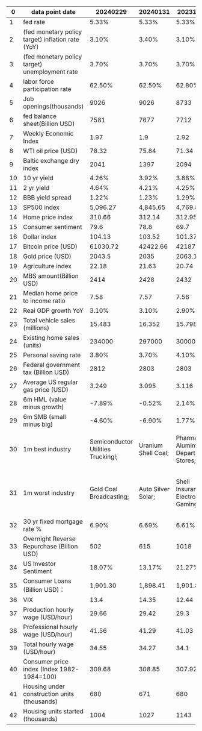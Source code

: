 | 0  | data point date                                   | 20240229                           | 20240131            | 20231229                           | 20231130                     | 20231031                   | 20230929             | 20230831                            | 20230731                                   | 20230630                       | 20230531                           | 20230428                                            | 20230331                        | 20230228                  | 20230131                 | 20221231                      | 20221130                       | 20221031                       | 20220930               | 20220831                       | 20220729                 | 20220630                           | 20220531                                     | 20220429                                           |
|----|---------------------------------------------------|------------------------------------|---------------------|------------------------------------|------------------------------|----------------------------|----------------------|-------------------------------------|--------------------------------------------|--------------------------------|------------------------------------|-----------------------------------------------------|---------------------------------|---------------------------|--------------------------|-------------------------------|--------------------------------|--------------------------------|------------------------|--------------------------------|--------------------------|------------------------------------|----------------------------------------------|----------------------------------------------------|
| 1  | fed rate                                          | 5.33%                              | 5.33%               | 5.33%                              | 5.33%                        | 5.33%                      | 5.33%                | 5.12%                               | 5.08%                                      | 5.06%                          | 4.83%                              | 4.65%                                               | 4.57%                           | 4.33%                     | 4.10%                    | 3.78%                         | 3.08%                          | 2.56%                          | 2.33%                  | 2.33%                          | 1.21%                    | 0.77%                              | 0.33%                                        | 0.20%                                              |
| 2  | (fed monetary policy target) inflation rate (YoY) | 3.10%                              | 3.40%               | 3.10%                              | 3.20%                        | 3.70%                      | 3.70%                | 3.20%                               | 3.00%                                      | 4.00%                          | 4.90%                              | 5.00%                                               | 6.00%                           | 6.40%                     | 6.50%                    | 7.10%                         | 7.70%                          | 8.20%                          | 8.30%                  | 8.50%                          | 9.10%                    | 8.60%                              | 8.30%                                        | 8.50%                                              |
| 3  | (fed monetary policy target) unemployment rate    | 3.70%                              | 3.70%               | 3.70%                              | 3.90%                        | 3.80%                      | 3.80%                | 3.50%                               | 3.60%                                      | 3.70%                          | 3.40%                              | 3.50%                                               | 3.60%                           | 3.40%                     | 3.50%                    | 3.70%                         | 3.70%                          | 3.50%                          | 3.70%                  | 3.50%                          | 3.60%                    | 3.60%                              | 3.60%                                        | 3.60%                                              |
| 4  | labor force participation rate                    | 62.50%                             | 62.50%              | 62.80%                             | 62.70%                       | 62.80%                     | 62.80%               | 62.60%                              | 62.60%                                     | 62.60%                         | 62.60%                             | 62.60%                                              | 62.50%                          | 62.40%                    | 62.30%                   | 62.10%                        | 62.20%                         | 62.30%                         | 62.40%                 | 62.10%                         | 62.20%                   | 62.30%                             | 62.20%                                       | 62.20%                                             |
| 5  | Job openings(thousands)                           | 9026                               | 9026                | 8733                               | 9553                         | 9610                       | 8827                 | 8827                                | 9824                                       | 10103                          | 10103                              | 9931                                                | 10824                           | 11012                     | 10458                    | 10334                         | 10334                          | 10053                          | 11239                  | 11239                          | 11254                    | 11400                              | 11400                                        | 11855                                              |
| 6  | fed balance sheet(Billion USD)                    | 7581                               | 7677                | 7712                               | 7810                         | 7907                       | 8002                 | 8139                                | 8243                                       | 8340                           | 8436                               | 8562                                                | 8705                            | 8382                      | 8470                     | 8551                          | 8621                           | 8723                           | 8795                   | 8851                           | 8890                     | 8913                               | 8914                                         | 8939                                               |
| 7  | Weekly Economic Index                             | 1.97                               | 1.9                 | 2.92                               | 2.12                         | 2.36                       | 1.86                 | 1.94                                | 1.17                                       | 1.32                           | 1.17                               | 1.13                                                | 1.47                            | 1.16                      | 0.71                     | 1.42                          | 1.58                           | 2.17                           | 2.68                   | 2.85                           | 3.1                      | 2.62                               | 3.52                                         | 4.31                                               |
| 8  | WTI oil price (USD)                               | 78.32                              | 75.84               | 71.34                              | 75.64                        | 81.28                      | 90.97                | 83.56                               | 81.84                                      | 70.53                          | 67.84                              | 76.77                                               | 75.7                            | 76.86                     | 79.05                    | 80.51                         | 80.41                          | 86.07                          | 79.7                   | 88.99                          | 98.1                     | 106.01                             | 115.15                                       | 104.06                                             |
| 9  | Baltic exchange dry index                         | 2041                               | 1397                | 2094                               | 2937                         | 1502                       | 1716                 | 1094                                | 1110                                       | 1112                           | 1123                               | 1581                                                | 1389                            | 935                       | 681                      | 1515                          | 1355                           | 1534                           | 1757                   | 1017                           | 1895                     | 2186                               | 2571                                         | 2409                                               |
| 10 | 10 yr yield                                       | 4.26%                              | 3.92%               | 3.88%                              | 4.35%                        | 4.90%                      | 4.58%                | 4.10%                               | 3.96%                                      | 3.83%                          | 3.63%                              | 3.43%                                               | 3.47%                           | 3.93%                     | 3.51%                    | 3.80%                         | 3.62%                          | 4.07%                          | 3.83%                  | 3.17%                          | 2.66%                    | 3.01%                              | 2.85%                                        | 2.93%                                              |
| 11 | 2 yr yield                                        | 4.64%                              | 4.21%               | 4.25%                              | 4.70%                        | 5.08%                      | 5.05%                | 4.85%                               | 4.87%                                      | 4.89%                          | 4.40%                              | 4.02%                                               | 4.03%                           | 4.82%                     | 4.22%                    | 4.42%                         | 4.39%                          | 4.48%                          | 4.27%                  | 3.48%                          | 2.90%                    | 2.96%                              | 2.55%                                        | 2.72%                                              |
| 12 | BBB yield spread                                  | 1.22%                              | 1.23%               | 1.29%                              | 1.38%                        | 1.62%                      | 1.51%                | 1.51%                               | 1.48%                                      | 1.62%                          | 1.74%                              | 1.71%                                               | 1.80%                           | 1.59%                     | 1.55%                    | 1.71%                         | 1.76%                          | 2.03%                          | 2.07%                  | 1.82%                          | 1.94%                    | 1.97%                              | 1.76%                                        | 1.71%                                              |
| 13 | SP500 index                                       | 5,096.27                           | 4,845.65            | 4,769.83                           | 4,567.80                     | 4,193.80                   | 4,288.12             | 4,507.66                            | 4,588.96                                   | 4450.38                        | 4179.83                            | 4168.48                                             | 4109.31                         | 3970.15                   | 4076.6                   | 3839.5                        | 4081.11                        | 3871.98                        | 3585.62                | 3955                           | 4130.29                  | 3785.38                            | 4132.15                                      | 4131.93                                            |
| 14 | Home price index                                  | 310.66                             | 312.14              | 312.95                             | 312.31                       | 311.5                      | 310.15               | 308.25                              | 305.146                                    | 301.04                         | 297.08                             | 293.17                                              | 292.7                           | 294.68                    | 297.29                   | 298.99                        | 300.41                         | 303.75                         | 307.44                 | 308.18                         | 305.97                   | 300.84                             | 294.5                                        | 286.679                                            |
| 15 | Consumer sentiment                                | 79.6                               | 78.8                | 69.7                               | 61.3                         | 63.8                       | 68.1                 | 69.5                                | 71.6                                       | 64.4                           | 59.2                               | 63.5                                                | 62                              | 67                        | 64.9                     | 59.7                          | 56.8                           | 59.9                           | 58.6                   | 58.2                           | 51.5                     | 50                                 | 50.2                                         | 59.4                                               |
| 16 | Dollar index                                      | 104.13                             | 103.52              | 101.37                             | 103.55                       | 106.67                     | 106.16               | 103.62                              | 101.90                                     | 102.92                         | 104.23                             | 101.67                                              | 102.59                          | 104.98                    | 102.04                   | 103.49                        | 105.87                         | 111.61                         | 112.2                  | 108.72                         | 105.89                   | 104.71                             | 101.78                                       | 102.96                                             |
| 17 | Bitcoin price (USD)                               | 61030.72                           | 42422.66            | 42187.65                           | 37740.97                     | 34599.6                    | 26933.19             | 26119.18                            | 29235.82                                   | 30429.6                        | 27053.65                           | 29335.27                                            | 28428.54                        | 23215.39                  | 23120.75                 | 16565.34                      | 17158.86                       | 20379.39                       | 19409.75               | 20202.49                       | 23847.56                 | 18880.86                           | 31852.37                                     | 37714.88                                           |
| 18 | Gold price (USD)                                  | 2043.5                             | 2035                | 2063.1                             | 2035.9                       | 1984                       | 1847.9               | 1940                                | 1965.4                                     | 1919                           | 1963.2                             | 1981.9                                              | 1969.2                          | 1827                      | 1928.5                   | 1823.7                        | 1776.5                         | 1633.2                         | 1661.3                 | 1710.5                         | 1765.6                   | 1807.1                             | 1837.2                                       | 1924.5                                             |
| 19 | Agriculture index                                 | 22.18                              | 21.63               | 20.74                              | 22.28                        | 22.01                      | 21.39                | 21.74                               | 21.93                                      | 21.08                          | 20.46                              | 20.95                                               | 20.43                           | 20.19                     | 20.23                    | 20.15                         | 20.05                          | 19.84                          | 20.02                  | 20.63                          | 20.2                     | 20.38                              | 21.99                                        | 22.07                                              |
| 20 | MBS amount(Billion USD)                           | 2414                               | 2428                | 2432                               | 2459                         | 2462                       | 2479                 | 2513                                | 2517                                       | 2538                           | 2570                               | 2575                                                | 2594                            | 2620                      | 2624                     | 2641                          | 2672                           | 2678                           | 2698                   | 2725                           | 2717                     | 2709                               | 2707                                         | 2715                                               |
| 21 | Median home price to income ratio                 | 7.58                               | 7.57                | 7.56                               | 7.51                         | 7.47                       | 7.4                  | 7.75                                | 7.69                                       | 7.62                           | 7.58                               | 7.54                                                | 7.53                            | 7.58                      | 7.6                      | 7.6                           | 7.61                           | 7.68                           | 7.76                   | 8.16                           | 8.13                     | 8.02                               | 7.72                                         | 7.72                                               |
| 22 | Real GDP growth YoY                               | 3.10%                              | 3.10%               | 2.90%                              | 3.00%                        | 2.90%                      | 2.40%                | 2.50%                               | 2.60%                                      | 1.80%                          | 1,6%                               | 1.60%                                               | 0.90%                           | 0.90%                     | 1.00%                    | 1.90%                         | 1.90%                          | 1.80%                          | 1.80%                  | 1.70%                          | -0.90%                   | -1.60%                             | 3.50%                                        | 3.50%                                              |
| 23 | Total vehicle sales (millions)                    | 15.483                             | 16.352              | 15.798                             | 15.97                        | 16.233                     | 15.547               | 16.254                              | 16.195                                     | 15.624                         | 16.453                             | 15.324                                              | 15.411                          | 16.205                    | 13.754                   | 14.645                        | 15.396                         | 14.057                         | 13.623                 | 13.801                         | 13.486                   | 13.168                             | 14.719                                       | 13.811                                             |
| 24 | Existing home sales (units)                       | 234000                             | 297000              | 300000                             | 333000                       | 347000                     | 401000               | 372000                              | 434000                                     | 408000                         | 336000                             | 360000                                              | 271000                          | 231000                    | 327000                   | 326000                        | 371000                         | 428000                         | 476000                 | 453000                         | 526000                   | 498000                             | 464000                                       | 456000                                             |
| 25 | Personal saving rate                              | 3.80%                              | 3.70%               | 4.10%                              | 3.80%                        | 3.40%                      | 3.90%                | 3.50%                               | 4.30%                                      | 4.60%                          | 4.10%                              | 5.10%                                               | 4.60%                           | 4.70%                     | 3.40%                    | 2.40%                         | 3.10%                          | 3.10%                          | 3.50%                  | 5.00%                          | 5.10%                    | 5.40%                              | 4.40%                                        | 5.00%                                              |
| 26 | Federal government tax (Billion USD)              | 2812                               | 2803                | 2803                               | 2792                         | 2791                       | 2791                 | 2943                                | 2956                                       | 2956                           | 2593                               | 3209                                                | 3209                            | 3220                      | 3212                     | 3212                          | 3208                           | 3206                           | 3206                   | 2975                           | 2913                     | 2913                               | 2828                                         | 2828                                               |
| 27 | Average US regular gas price (USD)                | 3.249                              | 3.095               | 3.116                              | 3.238                        | 3.473                      | 3.837                | 3.813                               | 3.596                                      | 3.571                          | 3.571                              | 3.656                                               | 3.421                           | 3.342                     | 3.489                    | 3.09                          | 3.53                           | 3.769                          | 3.711                  | 3.827                          | 4.33                     | 4.872                              | 5.01                                         | 4.1                                                |
| 28 | 6m HML (value minus growth)                       | -7.89%                             | -0.52%              | 2.14%                              | 1.94%                        | -2.05%                     | -3.64%               | -9.53%                              | -6.79%                                     | -9.87%                         | -10.65%                            | -5.11%                                              | 2.15%                           | 5.07%                     | 2.78%                    | 0.69%                         | 0.50%                          | 4.46%                          | 2.28%                  | 3.40%                          | 3.71%                    | 14.20%                             | 17.20%                                       | 17.20%                                             |
| 29 | 6m SMB (small minus big)                          | -4.60%                             | -6.90%              | 1.77%                              | -5.88%                       | -8.18%                     | -4.78%               | -13.34%                             | -9.02%                                     | -7.02%                         | -8.72%                             | -10.95%                                             | -5.83%                          | 1.44%                     | 2.35%                    | 1.43%                         | 2.48%                          | 4.15%                          | 1.14%                  | -0.54%                         | 2.92%                    | -3.11%                             | -3.42%                                       | -3.42%                                             |
| 30 | 1m best industry                                  | Semiconductor Utilities Truckingl; | Uranium Shell Coal; | Pharma Alumimum Department Stores; | Airport Real Estate Airport; | Uranium Footwear Gold;     | Coal Uranium;        | Uranium Utility Coal;               | Oil Edu Copper;                            | Lumber Auto Department Stores; | Semiconductor Internet;            | Shell Residential Construction Medical Instruments; | Shell Silver Gold Internet;     | Marine Metal Gambling;    | Mortgage Travel Auto;    | Oil Residential Metal;        | Metals Copper Aluminum；       | Oil Coal Department Stores;    | Silver Medal Gold;     | Thermal Coal Uranium Oil;      | Solar Lumber Rental;     | real estate service biotech solar; | Oil Solar Marine Paper Telecom;              | Coal Oil and Gas Drilling E&P Agricultural Input;  |
| 31 | 1m worst industry                                 | Gold Coal Broadcasting;            | Auto Silver Solar;  | Shell Insurance Electronic Gaming; | Oil Oil&Gas Pharma;          | Real Estate Solar Airport; | Solar Pharma Silver; | RV Department Store Pharma Retails; | Airline Medical Distribution Medical Care; | Precious Metal Silve Pharma;   | Footwear Coal Agricultural Inputs; | Oil Auto Solar;                                     | Reit Department store Aluminum; | Gold Silver Broadcasting; | Utility Drug Healthplan; | Department Stores Solar Auto; | Auto Utilities Conglomerates； | Internet Auto Internet Retail; | Freight REIT Aluminum; | Semiconductor Mortgage Silver; | Real Estate Metals Gold; | Copper Steel Travel;               | Discount stores REIT Travel Silver Software; | Solar Electronic Gaming Software Application;      |
| 32 | 30 yr fixed mortgage rate %                       | 6.90%                              | 6.69%               | 6.61%                              | 7.22%                        | 7.79%                      | 7.31%                | 7.18%                               | 6.81%                                      | 6.71%                          | 6.57%                              | 6.43%                                               | 6.32%                           | 6.50%                     | 6.13%                    | 6.42%                         | 6.58%                          | 7.08%                          | 6.70%                  | 5.55%                          | 5.30%                    | 5.70%                              | 5.09%                                        | 5.10%                                              |
| 33 | Overnight Reverse Repurchase (Billion USD)        | 502                                | 615                 | 1018                               | 888                          | 1137                       | 1557                 | 1651                                | 1821                                       | 2034                           | 2254                               | 2325                                                | 2375                            | 2188                      | 2061                     | 2554                          | 2115                           | 2275                           | 2425                   | 2251                           | 2300                     | 2329                               | 1978                                         | 1906                                               |
| 34 | US Investor Sentiment                             | 18.07%                             | 13.17%              | 21.27%                             | 29.19%                       | -13.90%                    | -13.15%              | -3.66%                              | 20.79%                                     | 14.46%                         | -12.31%                            | -14.37%                                             | -27.93%                         | -16.94%                   | -8.31%                   | -21.13%                       | -11.37%                        | -19.08%                        | -40.86%                | -14.86%                        | -12.38%                  | -23.92%                            | -5.04%                                       | -42.92%                                            |
| 35 | Consumer Loans (Billion USD)：                    | 1,901.30                           | 1,898.41            | 1,901.83                           | 1,902.56                     | 1,900.45                   | 1,890.45             | 1,884.28                            | 1,891.81                                   | 1,888.73                       | 1,881.59                           | 1,868.33                                            | 1,856.29                        | 1,841.00                  | 1,833.00                 | 1,828.00                      | 1823                           | 1804                           | 1789                   | 1778                           | 1763                     | 1745                               | 1730                                         | 1709                                               |
| 36 | VIX                                               | 13.4                               | 14.35               | 12.44                              | 12.85                        | 18.09                      | 17.07                | 13.54                               | 13.63                                      | 13.38                          | 17.63                              | 15.78                                               | 18.7                            | 20.62                     | 19.35                    | 21.67                         | 20.58                          | 21.89                          | 25.88                  | 31.62                          | 25.87                    | 21.33                              | 28.71                                        | 26.19                                              |
| 37 | Production hourly wage (USD/hour)                 | 29.66                              | 29.42               | 29.3                               | 29.19                        | 29.06                      | 29                   | 28.96                               | 28.83                                      | 28.75                          | 28.62                              | 28.5                                                | 28.42                           | 28.26                     | 28.07                    | 28.07                         | 28.01                          | 27.89                          | 27.78                  | 27.67                          | 27.57                    | 27.45                              | 27.32                                        | 27.18                                              |
| 38 | Professional hourly wage (USD/hour)               | 41.56                              | 41.29               | 41.03                              | 40.94                        | 40.67                      | 40.54                | 40.61                               | 40.37                                      | 40.25                          | 40.2                               | 39.95                                               | 39.76                           | 39.64                     | 39.52                    | 39.52                         | 39.43                          | 39.22                          | 39.02                  | 38.91                          | 38.85                    | 38.64                              | 38.6                                         | 38.53                                              |
| 39 | Total hourly wage (USD/hour)                      | 34.55                              | 34.27               | 34.1                               | 34                           | 33.88                      | 33.82                | 33.74                               | 33.58                                      | 33.44                          | 33.36                              | 33.18                                               | 33.09                           | 33.03                     | 32.82                    | 32.82                         | 32.73                          | 32.6                           | 32.49                  | 32.36                          | 32.27                    | 32.11                              | 31.98                                        | 31.86                                              |
| 40 | Consumer price index (Index 1982-1984=100)        | 309.68                             | 308.85              | 307.92                             | 307.62                       | 307.48                     | 306.26               | 304.348                             | 303.841                                    | 303.294                        | 302.918                            | 301.808                                             | 301.648                         | 300.536                   | 298.112                  | 298.349                       | 298.062                        | 296.761                        | 295.62                 | 295.271                        | 295.328                  | 291.474                            | 288.663                                      | 287.708                                            |
| 41 | Housing under construction units (thousands)      | 680                                | 671                 | 680                                | 669                          | 674                        | 676                  | 678                                 | 688                                        | 695                            | 698                                | 716                                                 | 734                             | 752                       | 769                      | 769                           | 767                            | 784                            | 793                    | 808                            | 815                      | 827                                | 828                                          | 828                                                |
| 42 | Housing units started (thousands)                 | 1004                               | 1027                | 1143                               | 970                          | 963                        | 941                  | 983                                 | 935                                        | 997                            | 846                                | 861                                                 | 830                             | 841                       | 909                      | 909                           | 817                            | 859                            | 893                    | 923                            | 900                      | 1013                               | 1073                                         | 1173                                               |
